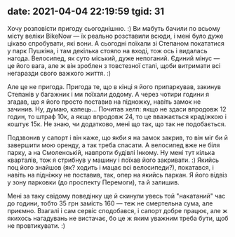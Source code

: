 date: 2021-04-04 22:19:59
tgid: 31
----

Хочу розповісти пригоду сьогоднішню. :) Ви мабуть бачили по всьому місту веліки BikeNow — їх реально розставили всюди, і мені було дуже цікаво спробувати, які вони. А сьогодні поїхали зі Степаном покататися у парк Пушкіна, і там декілька стояло на вході, тож ось і видалась нагода. Велосипед, як суто міський, дуже непоганий. Єдиний мінус — це його вага, але ж він зроблен з товстезної сталі, щоби витримати всі негаразди свого важкого життя. :)

Але це не пригода. Пригода те, що в кінці я його припаркував, закинув Степанів у багажник і ми поїхали додому. А через чотири години я згадав, що я його просто поставив на підножку, навіть замок не зачинив. Ну, думаю, капець... Почитав хелп: якщо не здаси впродовж 12 годин, то штраф 10к, а якщо впродовж 24, то це вважається крадіжкою і коштує 15к. Не знаю, чи додатково, мені що так, що так не подобається.

Подзвонив у сапорт і він каже, що якби я на замок закрив, то він міг би й завершити мою оренду, а так треба спасати. А велосипед вже не біля парку, а на Смоленській, навпроти будівлі Інкому. Ну мені тут кілька кварталів, тож я стрибнув у машину і поїхав його закривати. :) Якийсь поц його знайшов (як? ходить і мацає всі велосипеди?), покатався, і навіть на підніжку не поставив, так, опер на якийсь паркан. Я його відвіз у зону парковки (до проспекту Перемоги), та й залишив. 

Мені за таку свідому поведінку ще й скинули увесь той "накатаний" час до години, тобто 35 грн замість 160 — теж не смертельна сума, але приємно. Взагалі і сам сервіс сподобався, і сапорт добре працює, але ж якихось нагадувань не вистачає, бо це ж яким уважним треба бути, щоб не провтикувати. :)